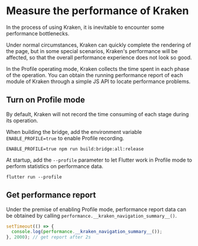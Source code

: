 # Measure the performance of Kraken

In the process of using Kraken, it is inevitable to encounter some performance bottlenecks.

Under normal circumstances, Kraken can quickly complete the rendering of the page, but in some special scenarios, Kraken's performance will be affected, so that the overall performance experience does not look so good.

In the Profile operating mode, Kraken collects the time spent in each phase of the operation. You can obtain the running performance report of each module of Kraken through a simple JS API to locate performance problems.

## Turn on Profile mode

By default, Kraken will not record the time consuming of each stage during its operation.

When building the bridge, add the environment variable `ENABLE_PROFILE=true` to enable Profile recording.

```shell script
ENABLE_PROFILE=true npm run build:bridge:all:release
```

At startup, add the `--profile` parameter to let Flutter work in Profile mode to perform statistics on performance data.

```shell script
flutter run --profile
```

## Get performance report

Under the premise of enabling Profile mode, performance report data can be obtained by calling `performance.__kraken_navigation_summary__()`.

```javascript
setTimeout(() => {
  console.log(performance.__kraken_navigation_summary__());
}, 2000); // get report after 2s
```
